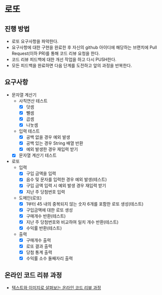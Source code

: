 # 로또
## 진행 방법
* 로또 요구사항을 파악한다.
* 요구사항에 대한 구현을 완료한 후 자신의 github 아이디에 해당하는 브랜치에 Pull Request(이하 PR)를 통해 코드 리뷰 요청을 한다.
* 코드 리뷰 피드백에 대한 개선 작업을 하고 다시 PUSH한다.
* 모든 피드백을 완료하면 다음 단계를 도전하고 앞의 과정을 반복한다.

## 요구사항
- 문자열 계산기
    - 사칙연산 테스트
        - [x] 덧셈
        - [x] 뺄셈
        - [x] 곱셈
        - [x] 나눗셈
    - 입력 테스트
        - [x] 공백 없을 경우 예외 발생
        - [x] 공백 있는 경우 String 배열 반환
        - [x] 예외 발생한 경우 재입력 받기
    - [x] 문자열 계산기 테스트
- 로또
    - 입력
        - [x] 구입 금액을 입력
        - [x] 음수 및 문자를 입력한 경우 예외 발생(테스트)
        - [x] 구입 금액 입력 시 예외 발생 경우 재입력 받기
        - [x] 지난 주 당첨번호 입력
    - 도메인(로또)
        - [x] 1부터 45 내의 중복되지 않는 숫자 6개를 포함한 로또 생성(테스트)
        - [x] 구입금액에 대한 로또 생성
        - [x] 구매개수 반환(테스트)
        - [x] 지난 주 당첨번호와 비교하여 일치 개수 반환(테스트)
        - [x] 수익률 반환(테스트)
    - 출력
        - [x] 구매개수 출력
        - [x] 로또 결과 출력
        - [x] 당첨 통계 출력
        - [x] 수익률 소수 둘째자리 출력

## 온라인 코드 리뷰 과정
* [텍스트와 이미지로 살펴보는 온라인 코드 리뷰 과정](https://github.com/next-step/nextstep-docs/tree/master/codereview)